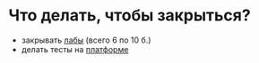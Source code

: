 # Что делать, чтобы закрыться?
- закрывать [лабы](https://disk.yandex.ru/d/3JgXovoXVRjtiA) (всего 6 по 10 б.)
- делать тесты на [платформе](https://de.futoke.ru/course/view.php?id=30)
